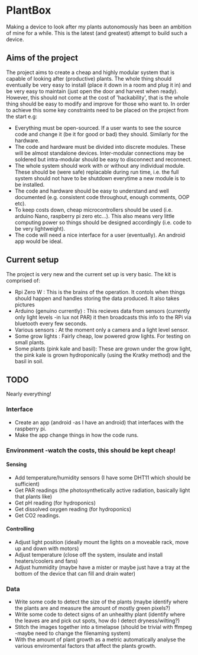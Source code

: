 # PlantBox

Making a device to look after my plants autonomously has been an ambition of mine for a while. This is the latest (and greatest) attempt to build such a device.

## Aims of the project
The project aims to create a cheap and highly modular system that is capable of looking after (productive) plants. The whole thing should eventually be very easy to install (place it down in a room and plug it in) and be very easy to maintain (just open the door and harvest when ready). However, this should not come at the cost of 'hackability', that is the whole thing should be easy to modify and improve for those who want to. In order to achieve this some key constraints need to be placed on the project from the start e.g:
  
  * Everything must be open-sourced. If a user wants to see the source code and change it (be it for good or bad) they should. Similarly for the hardware.
  * The code and hardware must be divided into discrete modules. These will be almost standalone devices. Inter-modular connections may be soldered but intra-modular should be easy to disconnect and reconnect.
  * The whole system should work with or without any individual module. These should be (were safe) replacable during run time, i.e. the full  system should not have to be shutdown everytime a new module is to be installed.
  * The code and hardware should be easy to understand and well documented (e.g. consistent code throughout, enough comments, OOP etc). 
  * To keep costs down, cheap microcontrollers should be used (i.e. arduino Nano, raspberry pi zero etc...). This also means very little computing power so things should be designed accordingly (i.e. code to be very lightweight).
  * The code will need a nice interface for a user (eventually). An android app would be ideal.
 

## Current setup

The project is very new and the current set up is very basic. The kit is comprised of:

* Rpi Zero W : This is the brains of the operation. It contols when things should happen and handles storing the data produced. It also takes pictures
* Arduino (genuino currently) : This recieves data from sensors (currently only light levels -in lux not PAR) it then broadcasts this info to the RPi via bluetooth every few seconds.
* Various sensors : At the moment only a camera and a light level sensor.
* Some grow lights : Fairly cheap, low powered grow lights. For testing on small plants.
* Some plants (pink kale and basil): These are grown under the grow light, the pink kale is grown hydroponically (using the Kratky method) and the basil in soil.

## TODO

Nearly everything!

### Interface
  * Create an app (android -as I have an android) that interfaces with the raspberry pi.
  * Make the app change things in how the code runs.
  
### Environment -watch the costs, this should be kept cheap!
  #### Sensing
  * Add temperature/humidity sensors (I have some DHT11 which should be sufficient)
  * Get PAR readings (the photosynthetically active radiation, basically light that plants like)
  * Get pH reading (for hydroponics)
  * Get dissolved oxygen reading (for hydroponics)
  * Get CO2 readings.
  
  #### Controlling
  * Adjust light position (ideally mount the lights on a moveable rack, move up and down with motors)
  * Adjust temperature (close off the system, insulate and install heaters/coolers and fans)
  * Adjust hummidity (maybe have a mister or maybe just have a tray at the bottom of the device that can fill and drain water)

### Data
  * Write some code to detect the size of the plants (maybe identify where the plants are and measure the amount of mostly green pixels?)
  * Write some code to detect signs of an unhealthy plant (identify where the leaves are and pick out spots, how do I detect dryness/wilting?)
  * Stitch the images together into a timelapse (should be trivial with ffmpeg -maybe need to change the filenaming system)
  * With the amount of plant growth as a metric automatically analyse the various enviromental factors that affect the plants growth.
